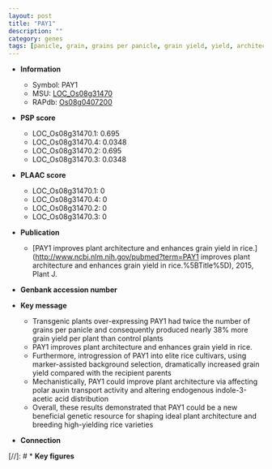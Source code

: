```yaml
---
layout: post
title: "PAY1"
description: ""
category: genes
tags: [panicle, grain, grains per panicle, grain yield, yield, architecture, auxin, breeding, auxin transport, plant architecture]
---
```


* **Information**  
    + Symbol: PAY1  
    + MSU: [LOC_Os08g31470](http://rice.plantbiology.msu.edu/cgi-bin/ORF_infopage.cgi?orf=LOC_Os08g31470)  
    + RAPdb: [Os08g0407200](http://rapdb.dna.affrc.go.jp/viewer/gbrowse_details/irgsp1?name=Os08g0407200)  

* **PSP score**  
    + LOC_Os08g31470.1: 0.695 
    + LOC_Os08g31470.4: 0.0348 
    + LOC_Os08g31470.2: 0.695 
    + LOC_Os08g31470.3: 0.0348 

* **PLAAC score**  
    + LOC_Os08g31470.1: 0 
    + LOC_Os08g31470.4: 0 
    + LOC_Os08g31470.2: 0 
    + LOC_Os08g31470.3: 0 

* **Publication**  
    + [PAY1 improves plant architecture and enhances grain yield in rice.](http://www.ncbi.nlm.nih.gov/pubmed?term=PAY1 improves plant architecture and enhances grain yield in rice.%5BTitle%5D), 2015, Plant J.

* **Genbank accession number**  

* **Key message**  
    + Transgenic plants over-expressing PAY1 had twice the number of grains per panicle and consequently produced nearly 38% more grain yield per plant than control plants
    + PAY1 improves plant architecture and enhances grain yield in rice.
    + Furthermore, introgression of PAY1 into elite rice cultivars, using marker-assisted background selection, dramatically increased grain yield compared with the recipient parents
    + Mechanistically, PAY1 could improve plant architecture via affecting polar auxin transport activity and altering endogenous indole-3-acetic acid distribution
    + Overall, these results demonstrated that PAY1 could be a new beneficial genetic resource for shaping ideal plant architecture and breeding high-yielding rice varieties

* **Connection**  

[//]: # * **Key figures**  


